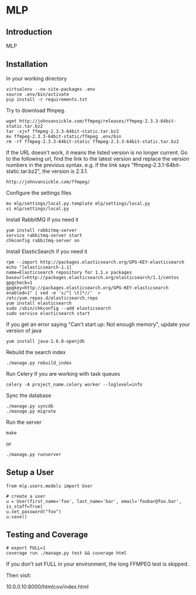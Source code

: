 # MLP

## Introduction

MLP

## Installation

In your working directory

    virtualenv --no-site-packages .env
    source .env/bin/activate
    pip install -r requirements.txt
    
    
Try to download ffmpeg.

    wget http://johnvansickle.com/ffmpeg/releases/ffmpeg-2.3.3-64bit-static.tar.bz2
    tar -xjvf ffmpeg-2.3.3-64bit-static.tar.bz2
    mv ffmpeg-2.3.3-64bit-static/ffmpeg .env/bin
    rm -rf ffmpeg-2.3.3-64bit-static ffmpeg-2.3.3-64bit-static.tar.bz2

If the URL doesn't work, it means the listed version is no longer current.
Go to the following url, find the link to the latest version and replace
the version numbers in the previous syntax. 
e.g. if the link says "ffmpeg-2.3.1-64bit-static.tar.bz2", the version is 2.3.1.

    http://johnvansickle.com/ffmpeg/

Configure the settings files

    mv mlp/settings/local.py.template mlp/settings/local.py
    vi mlp/settings/local.py

Install RabbitMQ if you need it

    yum install rabbitmq-server
    service rabbitmq-server start
    chkconfig rabbitmq-server on

Install ElasticSearch if you need it

    rpm --import http://packages.elasticsearch.org/GPG-KEY-elasticsearch
    echo "[elasticsearch-1.1]
    name=Elasticsearch repository for 1.1.x packages
    baseurl=http://packages.elasticsearch.org/elasticsearch/1.1/centos
    gpgcheck=1
    gpgkey=http://packages.elasticsearch.org/GPG-KEY-elasticsearch
    enabled=1" | sed -e 's/^[ \t]*//'  > /etc/yum.repos.d/elasticsearch.repo
    yum install elasticsearch
    sudo /sbin/chkconfig --add elasticsearch
    sudo service elasticsearch start

If you get an error saying "Can't start up: Not enough memory", update your version of java

    yum install java-1.6.0-openjdk


Rebuild the search index

    ./manage.py rebuild_index

Run Celery if you are working with task queues

    celery -A project_name.celery worker --loglevel=info

Sync the database

    ./manage.py syncdb
    ./manage.py migrate

Run the server

    make

or

    ./manage.py runserver

## Setup a User

    from mlp.users.models import User

    # create a user
    u = User(first_name='foo', last_name='bar', email='foobar@foo.bar', is_staff=True)
    u.set_password("foo")
    u.save()

## Testing and Coverage

    # export FULL=1
    coverage run ./manage.py test && coverage html

If you don't set FULL in your environment, the long FFMPEG test is skipped.

Then visit:

10.0.0.10:8000/htmlcov/index.html
